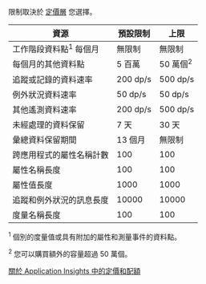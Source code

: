  限制取決於 [定價層](http://azure.microsoft.com/pricing/details/application-insights/) 您選擇。

**資源** | **預設限制** | **上限**
-------- | ------------- | -------------
工作階段資料點<sup>1</sup> 每個月 | 無限制 | 無限制
每個月的其他資料點 | 5 百萬 | 50 萬個<sup>2</sup>
追蹤或記錄的資料速率 | 200 dp/s | 500 dp/s
例外狀況資料速率 | 50 dp/s | 50 dp/s
其他遙測資料速率 | 200 dp/s | 500 dp/s
未經處理的資料保留 |7 天| 30 天
彙總資料保留期間 | 13 個月 | 無限制
跨應用程式的屬性名稱計數 | 100 | 100
屬性名稱長度 | 100 | 100
屬性值長度 | 1000 | 1000
追蹤和例外狀況的訊息長度 | 10000 | 10000
度量名稱長度 |  100 | 100

<sup>1</sup> 個別的度量值或具有附加的屬性和測量事件的資料點。

<sup>2</sup> 您可以購買額外的容量超過 50 萬個。
 
[關於 Application Insights 中的定價和配額](app-insights-pricing.md)
